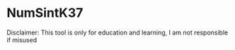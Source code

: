 # NumSintK37
Disclaimer: This tool is only for education and learning, I am not responsible if misused 
